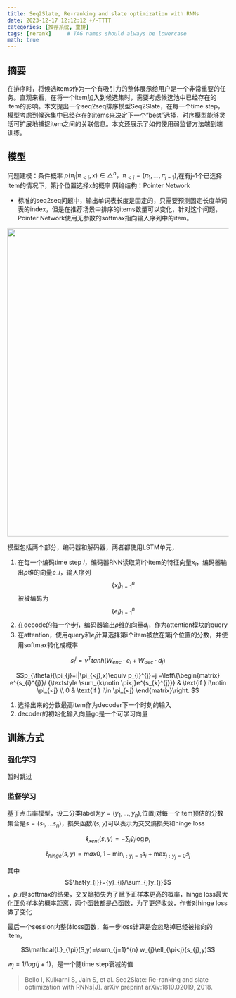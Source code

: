 ```yaml
---
title: Seq2Slate, Re-ranking and slate optimization with RNNs
date: 2023-12-17 12:12:12 +/-TTTT
categories: [推荐系统, 重排]
tags: [rerank]     # TAG names should always be lowercase
math: true
---
```



## 摘要
在排序时，将候选items作为一个有吸引力的整体展示给用户是一个非常重要的任务。直观来看，在将一个item加入到候选集时，需要考虑候选池中已经存在的item的影响。本文提出一个seq2seq排序模型Seq2Slate，在每一个time step，模型考虑到候选集中已经存在的items来决定下一个“best”选择，时序模型能够灵活可扩展地捕捉item之间的关联信息。本文还展示了如何使用弱监督方法端到端训练。
## 模型
 问题建模：条件概率
$p(\pi _{j}|\pi _{<j},x)\in \bigtriangleup ^{n} ，\pi _{<j}=(\pi _{1},...,\pi _{j-1})$,在有j-1个已选择item的情况下，第j个位置选择x的概率
网络结构：Pointer Network

- 标准的seq2seq问题中，输出单词表长度是固定的，只需要预测固定长度单词表的index，但是在推荐场景中排序的items数量可以变化，针对这个问题，Pointer Network使用无参数的softmax指向输入序列中的item。
<div align=center>
<img src="https://cdn.nlark.com/yuque/0/2023/png/29807851/1702811286318-4c75f2c4-18dd-4cf9-871d-4ef7559093b7.png#averageHue=%23f4f0f0&clientId=u09791ed2-f3a9-4&from=ui&height=263&id=u204f7115&originHeight=424&originWidth=865&originalType=binary&ratio=1.5&rotation=0&showTitle=false&size=24436&status=done&style=none&taskId=u72a0d28e-2869-472e-a3b8-1eadd9529dd&title=&width=537" width="700"/>
</div>

模型包括两个部分，编码器和解码器，两者都使用LSTM单元，

1. 在每一个编码time step $i$，编码器RNN读取第i个item的特征向量$x_{i}$，编码器输出$\rho$维的向量$e\_{i}$，输入序列$$\{x_{i}\}_{i=1}^{n}$$被被编码为$$ \{e_{i} \}  _{i=1}^{n}$$
2. 在decode的每一个步$j$，编码器输出$\rho$维的向量$d_{j}$，作为attention模块的query
3. 在attention，使用query和$e_{i}$计算选择第i个item被放在第j个位置的分数，并使用softmax转化成概率

$$s_{i}^{j} = v^{T}tanh(W_{enc}·e_{i}+W_{dec}·d_{j})$$

$$p_{\theta}(\pi_{j}=i|\pi_{<j},x)\equiv p_{i}^{j}=j =\left\{\begin{matrix} e^{s_{i}^{j}}/ {\textstyle \sum_{k\notin \pi<j}e^{s_{k}^{j}}} & \text{if } i\notin \pi_{<j} \\ 0 & \text{if } i\in \pi_{<j} \end{matrix}\right. $$

1. 选择出来的分数最高item作为decoder下一个时刻的输入
2. decoder的初始化输入向量go是一个可学习向量

## 训练方式
### 强化学习
暂时跳过
### 监督学习
基于点击率模型，设二分类label为$y=(y_{1},...,y_{n})$,位置j对每一个item预估的分数集合是$s=(s_{1},...s_{n})$，损失函数$l(s,y)$可以表示为交叉熵损失和hinge loss

$$\ell _{xent}(s,y) = - \sum_{i}\hat{y} _{i}\log{p_{i}}$$

$$\ell _{hinge}(s,y) = max{0,1-\min_{i:y_{i}=1}}s_{i}+\max_{j:y_{j}=0}s_{j}$$

其中$$\hat{y_{i}}={y}_{i}/\sum_{j}y_{j}$$，$p\_{i}$是softmax的结果，交叉熵损失为了赋予正样本更高的概率，hinge loss最大化正负样本的概率距离，两个函数都是凸函数，为了更好收敛，作者对hinge loss做了变化


最后一个session内整体loss函数，每一步loss计算是会忽略掉已经被指向的item，

$$\mathcal{L}_{\pi}(S,y)=\sum_{j=1}^{n} w_{j}\ell_{\pi<j}(s_{j},y)$$

$w_{j}= 1/log(j+1)$，是一个随time step衰减的值

> Bello I, Kulkarni S, Jain S, et al. Seq2Slate: Re-ranking and slate optimization with RNNs[J]. arXiv preprint arXiv:1810.02019, 2018.

